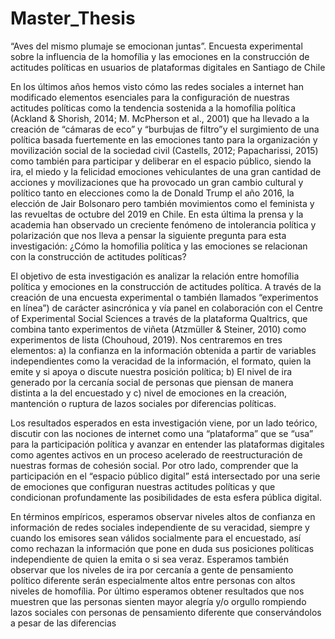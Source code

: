 # Master_Thesis

“Aves del mismo plumaje se emocionan juntas”. Encuesta experimental sobre la influencia de la homofília y las emociones en la construcción de actitudes políticas en usuarios de plataformas digitales en Santiago de Chile

En los últimos años hemos visto cómo las redes sociales a internet han modificado elementos esenciales para la configuración de nuestras actitudes políticas como la tendencia sostenida a la homofília política (Ackland & Shorish, 2014; M. McPherson et al., 2001) que ha llevado a la creación de “cámaras de eco” y “burbujas de filtro”y el surgimiento de una política basada fuertemente en las emociones tanto para la organización y movilización social de la sociedad civil (Castells, 2012; Papacharissi, 2015) como también para participar y deliberar en el espacio público, siendo la ira, el miedo y la felicidad emociones vehiculantes de una gran cantidad de acciones y movilizaciones que ha provocado un gran cambio cultural y político tanto en elecciones como la de Donald Trump el año 2016, la elección de Jair Bolsonaro pero también movimientos como el feminista y las revueltas de octubre del 2019 en Chile. En esta última la prensa y la academia han observado un creciente fenómeno de intolerancia política y polarización que nos lleva a pensar la siguiente pregunta para esta investigación: ¿Cómo la homofilia política  y las emociones se relacionan con la construcción de  actitudes políticas?

El objetivo de esta investigación es analizar la relación entre homofília política y emociones en la construcción de actitudes política. A través de la creación de una encuesta experimental o también llamados “experimentos en línea”) de carácter asincrónica y vía panel en colaboración con el Centre of Experimental Social Sciences a través de la plataforma Qualtrics, que combina tanto experimentos de viñeta (Atzmüller & Steiner, 2010) como experimentos de lista (Chouhoud, 2019).  Nos centraremos en tres elementos: a) la confianza en la información obtenida a partir de variables independientes como la veracidad de la información, el formato, quien la emite y si apoya o discute nuestra posición política; b) El nivel de ira generado por la cercanía social de personas que piensan de manera distinta a la del encuestado y c) nivel de emociones en la creación, mantención o ruptura de lazos sociales por diferencias políticas. 

Los resultados esperados en esta investigación viene, por un lado teórico, discutir con las nociones de internet como una “plataforma” que se “usa” para la participación política y avanzar en entender las plataformas digitales como agentes activos en un proceso acelerado de reestructuración de nuestras formas de cohesión social. Por otro lado, comprender que la participación en el “espacio público digital” está intersectado por una serie de emociones que configuran nuestras actitudes políticas y que condicionan profundamente las posibilidades de esta esfera pública digital.

En términos empíricos, esperamos observar niveles altos de confianza en información de redes sociales independiente de su veracidad, siempre y cuando los emisores sean válidos socialmente para el encuestado, así como rechazan la información que pone en duda sus posiciones políticas independiente de quien la emita o si sea veraz. Esperamos también observar que los niveles de ira por cercanía a gente de pensamiento político diferente serán especialmente altos entre personas con altos niveles de homofília. Por último esperamos obtener resultados que nos muestren que las personas sienten mayor alegría y/o orgullo rompiendo lazos sociales con personas de pensamiento diferente que conservándolos a pesar de las diferencias
